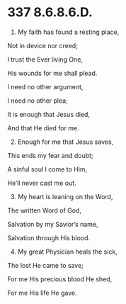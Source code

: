 # 337 8.6.8.6.D.

1.  My faith has found a resting place,

Not in device nor creed;

I trust the Ever living One,

His wounds for me shall plead.

I need no other argument,

I need no other plea;

It is enough that Jesus died,

And that He died for me.

2.  Enough for me that Jesus saves,

This ends my fear and doubt;

A sinful soul I come to Him,

He’ll never cast me out.

3.  My heart is leaning on the Word,

The written Word of God,

Salvation by my Savior’s name,

Salvation through His blood.

4.  My great Physician heals the sick,

The lost He came to save;

For me His precious blood He shed,

For me His life He gave.

